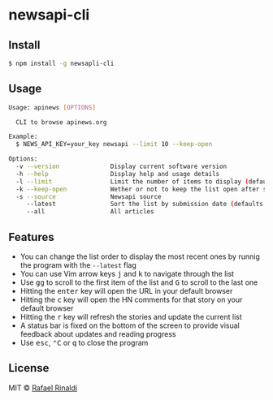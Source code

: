 # newsapi-cli 
## Install

```sh
$ npm install -g newsapli-cli
```

## Usage

```sh
Usage: apinews [OPTIONS]

  CLI to browse apinews.org

Example:
  $ NEWS_API_KEY=your_key newsapi --limit 10 --keep-open

Options:
  -v --version              Display current software version
  -h --help                 Display help and usage details
  -l --limit                Limit the number of items to display (defaults to 150)
  -k --keep-open            Wether or not to keep the list open after selecting an item (defaults to false)
  -s --source               Newsapi source
     --latest               Sort the list by submission date (defaults to false)
     --all                  All articles
```

## Features

* You can change the list order to display the most recent ones by runnig the program with the `--latest` flag
* You can use Vim arrow keys <kbd>j</kbd> and <kbd>k</kbd> to navigate through the list
* Use <kbd>gg</kbd> to scroll to the first item of the list and <kbd>G</kbd> to scroll to the last one
* Hitting the <kbd>enter</kbd> key will open the URL in your default browser
* Hitting the <kbd>c</kbd> key will open the HN comments for that story on your default browser
* Hitting the <kbd>r</kbd> key will refresh the stories and update the current list
* A status bar is fixed on the bottom of the screen to provide visual feedback about updates and reading progress
* Use <kbd>esc</kbd>, <kbd>⌃C</kbd> or <kbd>q</kbd> to close the program

## License

MIT © [Rafael Rinaldi](http://rinaldi.io)
